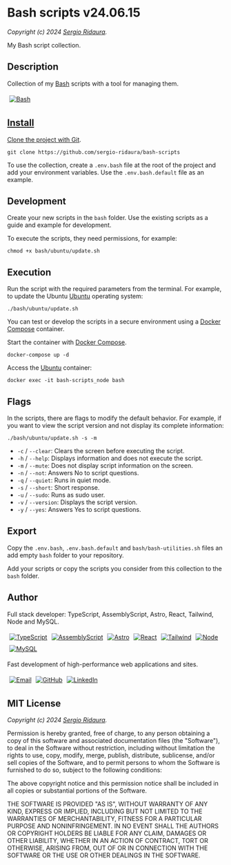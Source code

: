 # Bash scripts v24.06.15

_Copyright (c) 2024 [Sergio Ridaura](https://github.com/sergio-ridaura)._

My Bash script collection.

## Description

Collection of my [Bash](https://www.gnu.org/software/bash/) scripts with a tool for managing them.

<p style="display:flex; flex-direction:row; align-items:flex-start; flex-wrap:wrap;">
  <a href="https://www.gnu.org/software/bash/">
    <img style="margin:5px;" src="https://img.shields.io/badge/bash-333333.svg?style=for-the-badge&logo=gnu-bash&logoColor=white" alt="Bash">
</p>

## Install

Clone the project with [Git](https://git-scm.com/).

```code
git clone https://github.com/sergio-ridaura/bash-scripts
```

To use the collection, create a `.env.bash` file at the root of the project and add your environment variables. Use the `.env.bash.default` file as an example.

## Development

Create your new scripts in the `bash` folder. Use the existing scripts as a guide and example for development.

To execute the scripts, they need permissions, for example:

```console
chmod +x bash/ubuntu/update.sh
```

## Execution

Run the script with the required parameters from the terminal. For example, to update the Ubuntu [Ubuntu](https://ubuntu.com/) operating system:

```console
./bash/ubuntu/update.sh
```

You can test or develop the scripts in a secure environment using a [Docker Compose](https://docs.docker.com/compose/) container.

Start the container with [Docker Compose](https://docs.docker.com/compose/).

```code
docker-compose up -d
```

Access the [Ubuntu](https://ubuntu.com/) container:

```code
docker exec -it bash-scripts_node bash
```

## Flags

In the scripts, there are flags to modify the default behavior. For example, if you want to view the script version and not display its complete information:

```console
./bash/ubuntu/update.sh -s -m
```

- `-c` / `--clear`: Clears the screen before executing the script.
- `-h` / `--help`: Displays information and does not execute the script.
- `-m` / `--mute`: Does not display script information on the screen.
- `-n` / `--not`: Answers No to script questions.
- `-q` / `--quiet`: Runs in quiet mode.
- `-s` / `--short`: Short response.
- `-u` / `--sudo`: Runs as sudo user.
- `-v` / `--version`: Displays the script version.
- `-y` / `--yes`: Answers Yes to script questions.

## Export

Copy the `.env.bash`, `.env.bash.default` and `bash/bash-utilities.sh` files an add empty `bash` folder to your repository.

Add your scripts or copy the scripts you consider from this collection to the `bash` folder.

## Author

Full stack developer: TypeScript, AssemblyScript, Astro, React, Tailwind, Node and MySQL.

<p style="display:flex; flex-direction:row; align-items:flex-start; flex-wrap:wrap;">
  <a href="https://www.typescriptlang.org/">
    <img style="margin:5px;" src="https://img.shields.io/badge/TypeScript-0078D4?style=for-the-badge&logo=typescript&logoColor=white" alt="TypeScript">
  </a>
  <a href="https://www.assemblyscript.org/">
    <img style="margin:5px;" src="https://img.shields.io/badge/assemblyscript-0078D4.svg?style=for-the-badge&logo=assemblyscript&logoColor=white" alt="AssemblyScript">
  </a>
  <a href="https://astro.build/">
    <img style="margin:5px;" src="https://img.shields.io/badge/astro-%232C2052.svg?style=for-the-badge&logo=astro&logoColor=white" alt="Astro">
  </a>
  <a href="https://es.react.dev/">
    <img style="margin:5px;" src="https://img.shields.io/badge/react-333333.svg?style=for-the-badge&logo=react&logoColor=white" alt="React">
  </a>
  <a href="https://tailwindcss.com/">
    <img style="margin:5px;" src="https://img.shields.io/badge/tailwind-%2338B2AC.svg?style=for-the-badge&logo=tailwind-css&logoColor=white" alt="Tailwind">
  </a>
  <a href="https://nodejs.org/">
    <img style="margin:5px;" src="https://img.shields.io/badge/node-6DA55F?style=for-the-badge&logo=node.js&logoColor=white" alt="Node">
  </a>
  <a href="https://www.mysql.com/">
    <img style="margin:5px;" src="https://img.shields.io/badge/mysql-4479A1.svg?style=for-the-badge&logo=mysql&logoColor=white" alt="MySQL">
  </a>
</p>

Fast development of high-performance web applications and sites.

<p style="display:flex; flex-direction:row; align-items:flex-start; flex-wrap:wrap;">
  <a href="mailto:sergio.ridaura@outlook.com">
    <img style="margin:5px;" src="https://img.shields.io/badge/Email-0078D4?style=for-the-badge&logo=microsoft-outlook&logoColor=white" alt="Email">
  </a>
  <a href="https://github.com/sergio-ridaura">
    <img style="margin:5px;" src="https://img.shields.io/static/v1?style=for-the-badge&message=GitHub&color=181717&logo=GitHub&logoColor=FFFFFF&label=" alt="GitHub">
  </a>
  <a href="https://www.linkedin.com/in/sergio-ridaura/">
    <img style="margin:5px;" src="https://img.shields.io/badge/LinkedIn-0077B5?style=for-the-badge&logo=linkedin&logoColor=white" alt="LinkedIn">
  </a>
</p>

## MIT License

_Copyright (c) 2024 [Sergio Ridaura](https://github.com/sergio-ridaura)._

Permission is hereby granted, free of charge, to any person obtaining a copy of this software and associated documentation files (the "Software"), to deal in the Software without restriction, including without limitation the rights to use, copy, modify, merge, publish, distribute, sublicense, and/or sell copies of the Software, and to permit persons to whom the Software is furnished to do so, subject to the following conditions:

The above copyright notice and this permission notice shall be included in all copies or substantial portions of the Software.

THE SOFTWARE IS PROVIDED "AS IS", WITHOUT WARRANTY OF ANY KIND, EXPRESS OR IMPLIED, INCLUDING BUT NOT LIMITED TO THE WARRANTIES OF MERCHANTABILITY, FITNESS FOR A PARTICULAR PURPOSE AND NONINFRINGEMENT. IN NO EVENT SHALL THE AUTHORS OR COPYRIGHT HOLDERS BE LIABLE FOR ANY CLAIM, DAMAGES OR OTHER LIABILITY, WHETHER IN AN ACTION OF CONTRACT, TORT OR OTHERWISE, ARISING FROM, OUT OF OR IN CONNECTION WITH THE SOFTWARE OR THE USE OR OTHER DEALINGS IN THE SOFTWARE.
